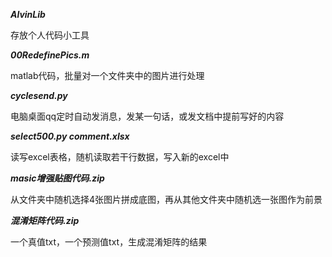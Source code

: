 ***AlvinLib***

存放个人代码小工具


***00RedefinePics.m***

matlab代码，批量对一个文件夹中的图片进行处理


***cyclesend.py***

电脑桌面qq定时自动发消息，发某一句话，或发文档中提前写好的内容


***select500.py comment.xlsx***

读写excel表格，随机读取若干行数据，写入新的excel中


***masic增强贴图代码.zip***

从文件夹中随机选择4张图片拼成底图，再从其他文件夹中随机选一张图作为前景


***混淆矩阵代码.zip***

一个真值txt，一个预测值txt，生成混淆矩阵的结果
